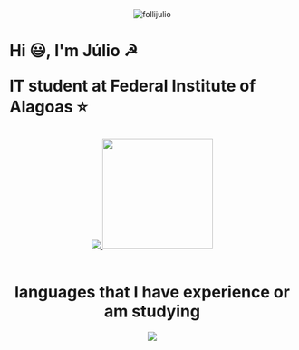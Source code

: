<main>
    <div id="TOP">
        <div align="center">
            <img src="https://komarev.com/ghpvc/?username=follijulio&label=Visitas%20&color=0e75b6&style=flat" alt="follijulio" />
        </div>
        <h1>
            <p>
                Hi 😃, I'm Júlio ☭
            </p>
            <p>
                IT student at Federal Institute of Alagoas ⭐
            </p>
        </h1>
    </div>
    <div align="center">
        <a href="https://github.com/follijulio">
            <img src="https://github-readme-stats.vercel.app/api?username=follijulio&theme=dark&show_icons=true&hide_border=true&count_private=true">
            <img height="195em" src="https://github-readme-stats.vercel.app/api/top-langs/?username=follijulio&layout=compact&hide_border=true&langs_count=16&theme=dark&include_all_commits=true&count_private=true"/>
        </a>
    </div>
    </br>
    <div align="center">
        <h1>languages ​​that I have experience or am studying</h1>
    <div align="center">
        <img src="https://skillicons.dev/icons?i=java,c,tailwind,html,css,react,typescript,javascript,flutter,mysql,go,next,ruby,git,github,dart,py,lua"/>
    </div>
</main>
